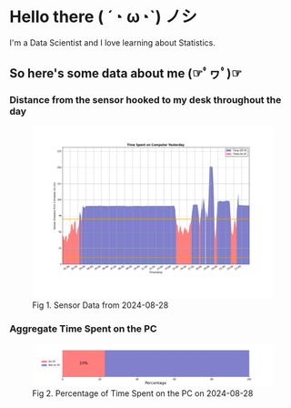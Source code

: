 
# Hello there ( ´◔ ω◔`) ノシ

I'm a Data Scientist and I love learning about Statistics.

## So here's some data about me (☞ﾟヮﾟ)☞


### Distance from the sensor hooked to my desk throughout the day
<figure>
  <picture>
    <source media="(prefers-color-scheme: dark)" srcset="Pi/readme/graphs/lineplot/dark-plot-2024-08-28.png">
    <source media="(prefers-color-scheme: light)" srcset="Pi/readme/graphs/lineplot/light-plot-2024-08-28.png">
    <img alt="Shows a black logo in light color mode and a white one in dark color mode." src="Pi/readme/graphs/lineplot/light-plot-2024-08-28.png">
  </picture>
  <figcaption>Fig 1. Sensor Data from 2024-08-28</figcaption>
</figure>



### Aggregate Time Spent on the PC
<figure>
  <picture>
    <source media="(prefers-color-scheme: dark)" srcset="Pi/readme/graphs/barplot/dark-plot-2024-08-28.png">
    <source media="(prefers-color-scheme: light)" srcset="Pi/readme/graphs/barplot/light-plot-2024-08-28.png">
    <img alt="Shows a black logo in light color mode and a white one in dark color mode." src="Pi/readme/graphs/barplot/light-plot-2024-08-28.png">
  </picture>
  <figcaption>Fig 2. Percentage of Time Spent on the PC on 2024-08-28</figcaption>
</figure>
